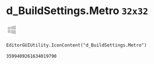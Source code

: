 # d_BuildSettings.Metro `32x32`
<img src="/img/d_BuildSettings.Metro.png" width=32 height=32>

``` CSharp
EditorGUIUtility.IconContent("d_BuildSettings.Metro")
```
```
3599409261634019790
```
